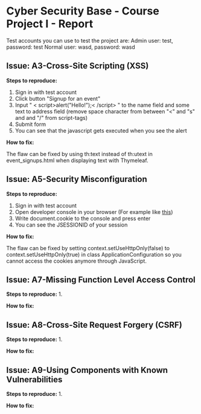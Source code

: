 # Cyber Security Base - Course Project I - Report

Test accounts you can use to test the project are:
Admin user: test, password: test
Normal user: wasd, password: wasd

## Issue: A3-Cross-Site Scripting (XSS)
**Steps to reproduce:**

1. Sign in with test account
2. Click button "Signup for an event"
3. Input " < script>alert("Hello!");< /script> " to the name field and some text to address field (remove space character from between "<" and "s" and and "/" from script-tags)
4. Submit form
5. You can see that the javascript gets executed when you see the alert

**How to fix:**

The flaw can be fixed by using th:text instead of th:utext in event_signups.html when displaying text with Thymeleaf.

## Issue: A5-Security Misconfiguration
**Steps to reproduce:**

1. Sign in with test account 
2. Open developer console in your browser (For example like [this](https://developers.google.com/web/tools/chrome-devtools/console/))
3. Write document.cookie to the console and press enter
4. You can see the JSESSIONID of your session

**How to fix:**

The flaw can be fixed by setting context.setUseHttpOnly(false) to context.setUseHttpOnly(true) in class ApplicationConfiguration so you cannot access the cookies anymore through JavaScript.

## Issue: A7-Missing Function Level Access Control
**Steps to reproduce:**
1. 

**How to fix:**


## Issue: A8-Cross-Site Request Forgery (CSRF)
**Steps to reproduce:**
1. 

**How to fix:**


## Issue: A9-Using Components with Known Vulnerabilities
**Steps to reproduce:**
1. 

**How to fix:**

